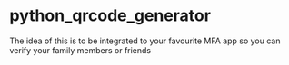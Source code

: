 # python_qrcode_generator
The idea of this is to be integrated to your favourite MFA app so you can verify your family members or friends
